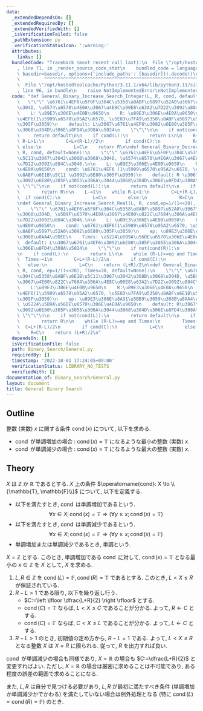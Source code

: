 ```yaml
---
data:
  _extendedDependsOn: []
  _extendedRequiredBy: []
  _extendedVerifiedWith: []
  _isVerificationFailed: false
  _pathExtension: py
  _verificationStatusIcon: ':warning:'
  attributes:
    links: []
  bundledCode: "Traceback (most recent call last):\n  File \"/opt/hostedtoolcache/Python/3.11.1/x64/lib/python3.11/site-packages/onlinejudge_verify/documentation/build.py\"\
    , line 71, in _render_source_code_stat\n    bundled_code = language.bundle(stat.path,\
    \ basedir=basedir, options={'include_paths': [basedir]}).decode()\n          \
    \         ^^^^^^^^^^^^^^^^^^^^^^^^^^^^^^^^^^^^^^^^^^^^^^^^^^^^^^^^^^^^^^^^^^^^^^^^^^^^^^^^^\n\
    \  File \"/opt/hostedtoolcache/Python/3.11.1/x64/lib/python3.11/site-packages/onlinejudge_verify/languages/python.py\"\
    , line 96, in bundle\n    raise NotImplementedError\nNotImplementedError\n"
  code: "def General_Binary_Increase_Search_Integer(L, R, cond, default=None):\n \
    \   \"\"\" \u6761\u4EF6\u5F0F\u304C\u5358\u8ABF\u5897\u52A0\u3067\u3042\u308B\u3068\
    \u304D, \u6574\u6570\u4E0A\u3067\u4E8C\u90E8\u63A2\u7D22\u3092\u884C\u3046.\n\n\
    \    L: \u89E3\u306E\u4E0B\u9650\n    R: \u89E3\u306E\u4E0A\u9650\n    cond: \u6761\
    \u4EF6(1\u5909\u6570\u95A2\u6570, \u5E83\u7FA9\u5358\u8ABF\u5897\u52A0\u3092\u6E80\
    \u305F\u3059)\n    default: L\u3067\u6761\u4EF6\u3092\u6E80\u305F\u3055\u306A\u3044\
    \u3068\u304D\u306E\u8FD4\u308A\u5024\n    \"\"\"\n\n    if not(cond(R)):\n   \
    \     return default\n\n    if cond(L):\n        return L\n\n    R+=1\n    while\
    \ R-L>1:\n        C=L+(R-L)//2\n        if cond(C):\n            R=C\n       \
    \ else:\n            L=C\n    return R\n\ndef General_Binary_Decrease_Search_Integer(L,\
    \ R, cond, default=None):\n    \"\"\" \u6761\u4EF6\u5F0F\u304C\u5358\u8ABF\u6E1B\
    \u5C11\u3067\u3042\u308B\u3068\u304D, \u6574\u6570\u4E0A\u3067\u4E8C\u90E8\u63A2\
    \u7D22\u3092\u884C\u3046.\n\n    L: \u89E3\u306E\u4E0B\u9650\n    R: \u89E3\u306E\
    \u4E0A\u9650\n    cond: \u6761\u4EF6 (1\u5909\u6570\u95A2\u6570, \u5E83\u7FA9\u5358\
    \u8ABF\u6E1B\u5C11 \u3092\u6E80\u305F\u3059)\n    default: R \u3067\u6761\u4EF6\
    \u3092\u6E80\u305F\u3055\u306A\u3044\u3068\u304D\u306E\u8FD4\u308A\u5024\n   \
    \ \"\"\"\n\n    if not(cond(L)):\n        return default\n\n    if cond(R):\n\
    \        return R\n\n    L-=1\n    while R-L>1:\n        C=L+(R-L)//2\n      \
    \  if cond(C):\n            L=C\n        else:\n            R=C\n    return L\n\
    \ndef General_Binary_Increase_Search_Real(L, R, cond,ep=1/(1<<20), Times=30, default=None):\n\
    \    \"\"\" \u6761\u4EF6\u5F0F\u304C\u5358\u8ABF\u5897\u52A0\u3067\u3042\u308B\
    \u3068\u304D, \u5B9F\u6570\u4E0A\u3067\u4E00\u822C\u7684\u306A\u4E8C\u90E8\u63A2\
    \u7D22\u3092\u884C\u3046.\n\n    L: \u89E3\u306E\u4E0B\u9650\n    R: \u89E3\u306E\
    \u4E0A\u9650\n    cond: \u6761\u4EF6(1\u5909\u6570\u95A2\u6570, \u5E83\u7FA9\u5358\
    \u8ABF\u5897\u52A0\u3092\u6E80\u305F\u3059)\n    ep: \u89E3\u306E\u8A31\u5BB9\u3059\
    \u308B\u8AA4\u5DEE\n    Times: \u5224\u5B9A\u56DE\u6570\u306E\u4E0A\u9650\n  \
    \  default: L\u3067\u6761\u4EF6\u3092\u6E80\u305F\u3055\u306A\u3044\u3068\u304D\
    \u306E\u8FD4\u308A\u5024\n    \"\"\"\n    if not(cond(R)):\n        return default\n\
    \n    if cond(L):\n        return L\n\n    while (R-L)>=ep and Times:\n      \
    \  Times-=1\n        C=L+(R-L)/2\n        if cond(C):\n            R=C\n     \
    \   else:\n            L=C\n    return (L+R)/2\n\ndef General_Binary_Decrease_Search_Real(L,\
    \ R, cond, ep=1/(1<<20), Times=30, default=None):\n    \"\"\" \u6761\u4EF6\u5F0F\
    \u304C\u5358\u8ABF\u6E1B\u5C11\u3067\u3042\u308B\u3068\u304D, \u5B9F\u6570\u4E0A\
    \u3067\u4E00\u822C\u7684\u306A\u4E8C\u90E8\u63A2\u7D22\u3092\u884C\u3046.\n\n\
    \    L:\u89E3\u306E\u4E0B\u9650\n    R:\u89E3\u306E\u4E0A\u9650\n    cond:\u6761\
    \u4EF6(1\u5909\u6570\u95A2\u6570, \u5E83\u7FA9\u5358\u8ABF\u6E1B\u5C11\u3092\u6E80\
    \u305F\u3059)\n    ep: \u89E3\u306E\u8A31\u5BB9\u3059\u308B\u8AA4\u5DEE\n    Times:\
    \ \u5224\u5B9A\u56DE\u6570\u306E\u4E0A\u9650\n    default: R\u3067\u6761\u4EF6\
    \u3092\u6E80\u305F\u3055\u306A\u3044\u3068\u304D\u306E\u8FD4\u308A\u5024\n   \
    \ \"\"\"\n\n    if not(cond(L)):\n        return default\n\n    if cond(R):\n\
    \        return R\n\n    while (R-L)>=ep and Times:\n        Times-=1\n      \
    \  C=L+(R-L)/2\n        if cond(C):\n            L=C\n        else:\n        \
    \    R=C\n    return (L+R)/2\n"
  dependsOn: []
  isVerificationFile: false
  path: Binary_Search/General.py
  requiredBy: []
  timestamp: '2022-10-01 17:24:05+09:00'
  verificationStatus: LIBRARY_NO_TESTS
  verifiedWith: []
documentation_of: Binary_Search/General.py
layout: document
title: General Binary Search
---
```


## Outline

整数 (実数) $x$ に関する条件 $\operatorname{cond}(x)$ について, 以下を求める.

* $\operatorname{cond}$ が単調増加の場合 : $\operatorname{cond}(x)=\mathbb{T}$ になるような最小の整数 (実数) $x$.
* $\operatorname{cond}$ が単調減少の場合 : $\operatorname{cond}(x)=\mathbb{T}$ になるような最大の整数 (実数) $x$.

## Theory

$X$ は $\mathbb{Z}$ か $\mathbb{R}$ であるとする. $X$ 上の条件 $\operatorname{cond}: X \to \\{\mathbb{T}, \mathbb{F}\\}$ について, 以下を定義する.

* 以下を満たすとき, $\operatorname{cond}$ は単調増加であるという. $$\forall x \in X;\,\operatorname{cond}(x)=\mathbb{T} \Rightarrow \left(\forall y \geq x;\, \operatorname{cond}(x)=\mathbb{T} \right)$$
* 以下を満たすとき, $\operatorname{cond}$ は単調減少であるという. $$\forall x \in X;\,\operatorname{cond}(x)=\mathbb{F} \Rightarrow \left(\forall y \geq x;\,\operatorname{cond}(x)=\mathbb{F} \right)$$
* 単調増加または単調減少であるとき, 単調という.

$X=\mathbb{Z}$ とする. このとき, 単調増加である $\operatorname{cond}$ に対して, $\operatorname{cond}(x)=\mathbb{T}$ となる最小の $x \in \mathbb{Z}$ を $X$ として, $X$ を求める.

1. $L,R \in \mathbb{Z}$ を $\operatorname{cond}(L)=\mathbb{F}, \operatorname{cond}(R)=\mathbb{T}$ であるとする. このとき, $L \lt X \leq R$ が保証されている.
2. $R-L>1$ である限り, 以下を繰り返し行う.
    * $C:=\left \lfloor \dfrac{L+R}{2} \right \rfloor$ とする.
    * $\operatorname{cond}(C)=\mathbb{T}$ ならば, $L \lt X \leq C$ であることが分かる. よって, $R \gets C$ とする.
    * $\operatorname{cond}(C)=\mathbb{F}$ ならば, $C \lt X \leq L$ であることが分かる. よって, $L \gets C$ とする.
3. $R-L>1$ のとき, 初期値の定め方から, $R-L=1$ である. よって, $L \lt X \leq R$ となる整数 $X$ は $X=R$ に限られる. 従って, $R$ を出力すれば良い.

$\operatorname{cond}$ が単調減少の場合も同様であり, $X=\mathbb{R}$ の場合も $C:=\dfrac{L+R}{2}$ と変更すればよい. ただし, $X=\mathbb{R}$ の場合は厳密に求めることは不可能であり, ある程度の誤差の範囲で求めることになる.

また, $L, R$ は自分で見つける必要があり, $L,R$ が最初に満たすべき条件 (単調増加か単調減少かでかわる) を満たしていない場合は例外処理となる (特に $\operatorname{cond}(L)=\operatorname{cond}(R)=\mathbb{F}$) のとき.

